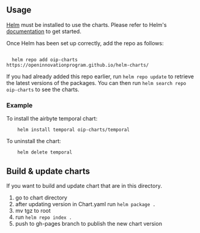 ## Usage

[Helm](https://helm.sh) must be installed to use the charts.  Please refer to
Helm's [documentation](https://helm.sh/docs) to get started.

Once Helm has been set up correctly, add the repo as follows:

```

  helm repo add oip-charts https://openinnovationprogram.github.io/helm-charts/
```

If you had already added this repo earlier, run `helm repo update` to retrieve
the latest versions of the packages.  You can then run `helm search repo oip-charts` to see the charts.


### Example ###
To install the airbyte temporal chart:

```
    helm install temporal oip-charts/temporal
```

To uninstall the chart:

```
    helm delete temporal
```



## Build & update charts 

If you want to build and update chart that are in this directory. 

1. go to chart directory
2. after updating version in Chart.yaml run `helm package .`
3. mv tgz to root 
4. run `helm repo index .`
5. push to gh-pages branch to publish the new chart version